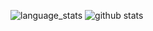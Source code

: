 ![language_stats](https://github-readme-stats-kappa-swart.vercel.app/api/top-langs/?username=hibatullahagung&hide_langs_below=1&theme=vue-dark)
![github stats](https://github-readme-stats-kappa-swart.vercel.app/api?username=hibatullahagung&count_private=true&show_icons=true&theme=vue-dark)

<!--
**hibatullahagung/readme** is a ✨ _special_ ✨ repository because its `README.md` (this file) appears on your GitHub profile.

Here are some ideas to get you started:

- 🔭 I’m currently working on ...
- 🌱 I’m currently learning ...
- 👯 I’m looking to collaborate on ...
- 🤔 I’m looking for help with ...
- 💬 Ask me about ...
- 📫 How to reach me: ...
- 😄 Pronouns: ...
- ⚡ Fun fact: ...
-->














